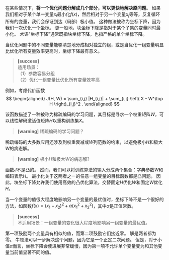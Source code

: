在某些情况下，**将一个优化问题分解成几个部分，可以更快地解决原问题**。
如果我们相对于某个单一变量$x_i$最小化$f(x)$，然后相对于另一个变量$x_j$等等，反复循环所有的变量，我们会保证到达（局部）极小值。
这种做法被称为坐标下降，因为我们一次优化一个坐标。
更一般地，块坐标下降是指对于某个子集的变量同时最小化。
术语"坐标下降"通常既指块坐标下降，也指严格的单个坐标下降。

当优化问题中的不同变量能够清楚地分成相对独立的组，或是当优化一组变量明显比优化所有变量效率更高时，坐标下降最有意义。  
> **[success]**  
适用场景：  
（1）参数容易分组   
（2）优化一组变量比优化所有变量效率高  

例如，考虑代价函数
$$
\begin{aligned}
    J(H, W) = \sum_{i,j} |H_{i,j}| + \sum_{i,j} \left( X - W^\top H \right)_{i,j}^2 .
\end{aligned}
$$

该函数描述了一种被称为稀疏编码的学习问题，其目标是寻求一个权重矩阵$W$，可以线性解码激活值矩阵$H$以重构训练集$X$。  
> **[warning]** 稀疏编码的学习问题？  

稀疏编码的大多数应用还涉及到权重衰减或$W$列范数的约束，以避免极小$H$和极大$W$的病态解。  
> **[warning]** 极小$H$和极大$W$的病态解?  

函数$J$不是凸的。
然而，我们可以将训练算法的输入分成两个集合：字典参数$W$和编码表示$H$。
最小化关于这两者之一的任意一组变量的目标函数都是凸问题。
因此，块坐标下降允许我们使用高效的凸优化算法，交替固定$H$优化$W$和固定$W$优化$H$。

当一个变量的值很大程度地影响另一个变量的最优值时，坐标下降不是一个很好的方法，如函数$f(x)=(x_1 - x_2)^2+\alpha(x_1^2 + x_2^2)$，其中$\alpha$是正值常数。  
> **[success]**  
不适用场景：一组变量的变化很大程度地影响另一组变量的最优值。  

第一项鼓励两个变量具有相似的值，而第二项鼓励它们接近零。
解是两者都为零。
牛顿法可以一步解决这个问题，因为它是一个正定二次问题。
但是，对于小值$\alpha$而言，坐标下降会使进展非常缓慢，因为第一项不允许单个变量变为和其他变量当前值显著不同的值。